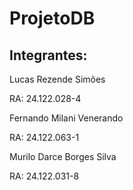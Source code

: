 # ProjetoDB
## Integrantes:
Lucas Rezende Simões</p>
RA: 24.122.028-4</p>
 </p>

Fernando Milani Venerando</p>
RA: 24.122.063-1</p>
 </p>

Murilo Darce Borges Silva</p>
RA: 24.122.031-8
